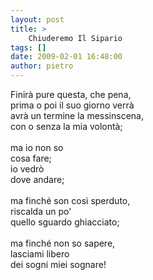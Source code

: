 ```yaml
---
layout: post
title: >
    Chiuderemo Il Sipario
tags: []
date: 2009-02-01 16:48:00
author: pietro
---
```

Finirà pure questa, che pena,<br/>prima o poi il suo giorno verrà<br/>avrà un termine la messinscena,<br/>con o senza la mia volontà;<br/><br/>ma io non so<br/>cosa fare;<br/>io vedrò<br/>dove andare;<br/><br/>ma finché son così sperduto,<br/>riscalda un po'<br/>quello sguardo ghiacciato;<br/><br/>ma finché non so sapere,<br/>lasciami libero<br/>dei sogni miei sognare!
